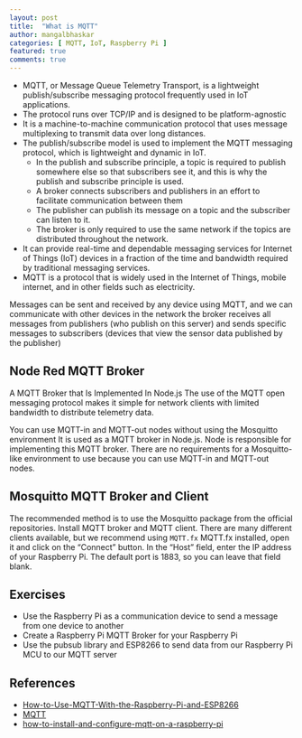 ```yaml
---
layout: post
title:  "What is MQTT"
author: mangalbhaskar
categories: [ MQTT, IoT, Raspberry Pi ]
featured: true
comments: true
---
```



* MQTT, or Message Queue Telemetry Transport, is a lightweight publish/subscribe messaging protocol frequently used in IoT applications.
* The protocol runs over TCP/IP and is designed to be platform-agnostic
* It is a machine-to-machine communication protocol that uses message multiplexing to transmit data over long distances.
* The publish/subscribe model is used to implement the MQTT messaging protocol, which is lightweight and dynamic in IoT.
    * In the publish and subscribe principle, a topic is required to publish somewhere else so that subscribers see it, and this is why the publish and subscribe principle is used.
    * A broker connects subscribers and publishers in an effort to facilitate communication between them
    * The publisher can publish its message on a topic and the subscriber can listen to it.
    * The broker is only required to use the same network if the topics are distributed throughout the network.
* It can provide real-time and dependable messaging services for Internet of Things (IoT) devices in a fraction of the time and bandwidth required by traditional messaging services.
* MQTT is a protocol that is widely used in the Internet of Things, mobile internet, and in other fields such as electricity. 

Messages can be sent and received by any device using MQTT, and we can communicate with other devices in the network
the broker receives all messages from publishers (who publish on this server) and sends specific messages to subscribers (devices that view the sensor data published by the publisher)


## Node Red MQTT Broker

A MQTT Broker that Is Implemented In Node.js
The use of the MQTT open messaging protocol makes it simple for network clients with limited bandwidth to distribute telemetry data.

You can use MQTT-in and MQTT-out nodes without using the Mosquitto environment
It is used as a MQTT broker in Node.js.
Node is responsible for implementing this MQTT broker. There are no requirements for a Mosquitto-like environment to use because you can use MQTT-in and MQTT-out nodes.


## Mosquitto MQTT Broker and Client

The recommended method is to use the Mosquitto package from the official repositories. Install MQTT broker and MQTT client. There are many different clients available, but we recommend using `MQTT.fx`
MQTT.fx installed, open it and click on the “Connect” button. In the “Host” field, enter the IP address of your Raspberry Pi. The default port is 1883, so you can leave that field blank.


## Exercises

* Use the Raspberry Pi as a communication device to send a message from one device to another
* Create a Raspberry Pi MQTT Broker for your Raspberry Pi
* Use the pubsub library and ESP8266 to send data from our Raspberry Pi MCU to our MQTT server


## References

* [How-to-Use-MQTT-With-the-Raspberry-Pi-and-ESP8266](https://www.instructables.com/How-to-Use-MQTT-With-the-Raspberry-Pi-and-ESP8266/)
* [MQTT](https://en.wikipedia.org/wiki/MQTT)
* [how-to-install-and-configure-mqtt-on-a-raspberry-pi](https://zuli.io/how-to-install-and-configure-mqtt-on-a-raspberry-pi)
